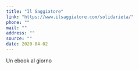 ```yaml
---
title: "Il Saggiatore"
link: "https://www.ilsaggiatore.com/solidarieta/"
phone: ""
mail: ""
address: ""
source: ""
date: 2020-04-02
---
```


Un ebook al giorno
